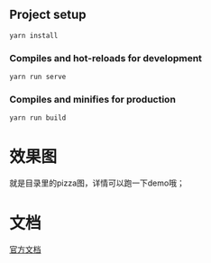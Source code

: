
## Project setup
```
yarn install
```

### Compiles and hot-reloads for development
```
yarn run serve
```

### Compiles and minifies for production
```
yarn run build
```

# 效果图
就是目录里的pizza图，详情可以跑一下demo哦；
# 文档
[官方文档](https://router.vuejs.org/zh/)